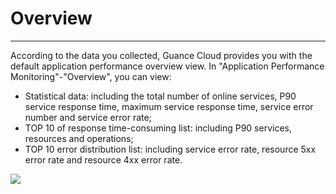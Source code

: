 # Overview
---

According to the data you collected, Guance Cloud provides you with the default application performance overview view. In "Application Performance Monitoring"-"Overview", you can view:

- Statistical data: including the total number of online services, P90 service response time, maximum service response time, service error number and service error rate;
- TOP 10 of response time-consuming list: including P90 services, resources and operations;
- TOP 10 error distribution list: including service error rate, resource 5xx error rate and resource 4xx error rate.

![](img/1.apm_4.png)
